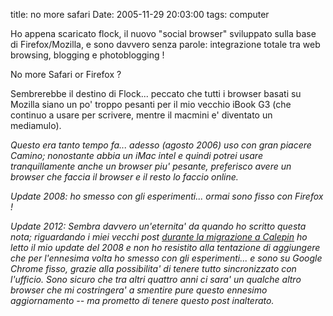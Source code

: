 title: no more safari 
Date: 2005-11-29 20:03:00
tags: computer
 

Ho appena scaricato flock, il nuovo "social browser" sviluppato sulla base di Firefox/Mozilla, e sono davvero senza parole: integrazione totale tra web browsing, blogging e photoblogging !  
  
No more Safari or Firefox ?  
  
Sembrerebbe il destino di Flock... peccato che tutti i browser basati su Mozilla siano un po' troppo pesanti per il mio vecchio iBook G3 (che continuo a usare per scrivere, mentre il macmini e' diventato un mediamulo).  
  
_Questo era tanto tempo fa... adesso (agosto 2006) uso con gran piacere Camino; nonostante abbia un iMac intel e quindi potrei usare tranquillamente anche un browser piu' pesante, preferisco avere un browser che faccia il browser e il resto lo faccio online._  
  
_Update 2008: ho smesso con gli esperimenti... ormai sono fisso con Firefox !_

_Update 2012: Sembra davvero un'eternita' da quando ho scritto questa nota; riguardando i miei vecchi post [durante la migrazione a Calepin](http://aadm.github.io/2012-01-23-moving-to-calepin.html) ho letto il mio update del 2008 e non ho resistito alla tentazione di aggiungere che per l'ennesima volta ho smesso con gli esperimenti... e sono su Google Chrome fisso, grazie alla possibilita' di tenere tutto sincronizzato con l'ufficio. Sono sicuro che tra altri quattro anni ci sara' un qualche altro browser che mi costringera' a smentire pure questo ennesimo aggiornamento -- ma prometto di tenere questo post inalterato._
